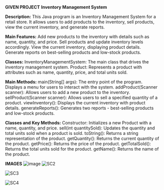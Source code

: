 **GIVEN PROJECT**
**Inventory Management System**

**Description:**
   This Java program is an Inventory Management System for a retail store. It allows users to add products to the inventory,
   sell products, view the current inventory, and generate reports.
 
**Main Features:**
   Add new products to the inventory with details such as name, quantity, and price.
   Sell products and update inventory levels accordingly.
   View the current inventory, displaying product details.
   Generate reports on best-selling products and low-stock products.

**Classes:**
   InventoryManagementSystem: The main class that drives the inventory management system.
   Product: Represents a product with attributes such as name, quantity, price, and total units sold.

**Main Methods:**
   main(String[] args): The entry point of the program. Displays a menu for users to interact with the system.
   addProduct(Scanner scanner): Allows users to add a new product to the inventory.
   sellProduct(Scanner scanner): Allows users to sell a specified quantity of a product.
   viewInventory(): Displays the current inventory with product details.
   generateReports(): Generates two reports - best-selling products and low-stock products.

**Classes and Key Methods:**
   Constructor: Initializes a new Product with a name, quantity, and price.
   sell(int quantitySold): Updates the quantity and total units sold when a product is sold.
   toString(): Returns a string representation of the product.
   getQuantity(): Returns the current quantity of the product.
   getPrice(): Returns the price of the product.
   getTotalSold(): Returns the total units sold for the product.
   getName(): Returns the name of the product.
 
**IMAGES**
![image](https://github.com/praveenramakurthi/Inventory-Management-System/assets/81426194/6401eb7e-f454-4a50-b4d9-43e7d4f278e5)
![SC2](https://github.com/praveenramakurthi/Inventory-Management-System/assets/81426194/168a8279-abea-4ff1-a499-1ccd2353f53e)

![SC3](https://github.com/praveenramakurthi/Inventory-Management-System/assets/81426194/656cf83a-0c74-4cab-b386-d7a3413e842c)

![SC4](https://github.com/praveenramakurthi/Inventory-Management-System/assets/81426194/63ec0a56-cd0d-48d0-8c83-7cdd8a75cba2)












